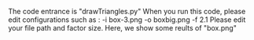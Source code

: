 The code entrance is "drawTriangles.py"
When you run this code, please edit configurations such as :
  -i box-3.png -o boxbig.png -f 2.1
Please edit your file path and factor size.
Here, we show some reults of "box.png"
